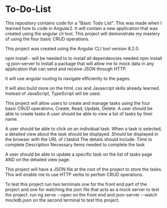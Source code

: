# To-Do-List
This repository contains code for a "Basic Todo List". This was made when I learned how to code in Angular2. It will contain a new application that was created using the angular cli tool. This project will demonstrate my mastery of using the four basic CRUD operations.

This project was created using the Angular CLI tool version 8.2.0.

npm install - will be needed to to install all dependencies needed
npm install -g json-server to install a package that will allow me to mock data in any application that can send and receive JSON through HTTP.

It will use angular routing to navigate efficiently to the pages.

It will also build more on the html, css and Javascript skills already learned. Instead of JavaScript, TypeScript will be used.

This project will allow users to create and manage tasks using the four basic CRUD operations, Create, Read, Update, Delete.
    A user should be able to create tasks
    A user should be able to view a list of tasks by their name.

A user should be able to click on an individual task.
    When a task is selected, a detailed view about the task should be displayed.
        Should be displayed in the browser with the URL of /:taskid
        The details should include:
            Time to complete
            Description
            Necessary items needed to complete the task

A user should be able to update a specific task on the list of tasks page AND on the detailed view page.

This project will have a JSON file at the root of the project to store the tasks. This will enable me to use HTTP
    verbs to perfom CRUD operations.

To test this project run two terminals one for the front end part of the project and one for watching the json file
    that acts as a mock server to test the project. run ng serve --open on the front end and json-server --watch mockdb.json
    on the second terminal to test this project.
